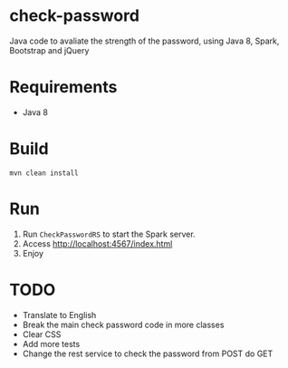 # check-password
Java code to avaliate the strength of the password, using Java 8, Spark, Bootstrap and jQuery

# Requirements

 - Java 8

# Build

    mvn clean install

# Run

 1. Run `CheckPasswordRS` to start the Spark server.
 2. Access [http://localhost:4567/index.html](http://localhost:4567/index.html)
 3. Enjoy

# TODO

 - Translate to English
 - Break the main check password code in more classes
 - Clear CSS
 - Add more tests
 - Change the rest service to check the password from POST do GET
